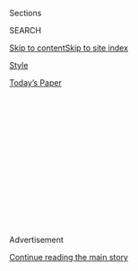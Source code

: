 <div id="app">

<div>

<div>

<div>

<div class="NYTAppHideMasthead css-1q2w90k e1suatyy0">

<div class="section css-ui9rw0 e1suatyy2">

<div class="css-eph4ug er09x8g0">

<div class="css-6n7j50">

</div>

<span class="css-1dv1kvn">Sections</span>

<div class="css-10488qs">

<span class="css-1dv1kvn">SEARCH</span>

</div>

[Skip to content](#site-content)[Skip to site index](#site-index)

</div>

<div id="masthead-section-label" class="css-1wr3we4 eaxe0e00">

[Style](https://www.nytimes.com/section/style)

</div>

<div class="css-10698na e1huz5gh0">

</div>

</div>

<div id="masthead-bar-one" class="section hasLinks css-15hmgas e1csuq9d3">

<div class="css-uqyvli e1csuq9d0">

</div>

<div class="css-1uqjmks e1csuq9d1">

</div>

<div class="css-9e9ivx">

[](https://myaccount.nytimes.com/auth/login?response_type=cookie&client_id=vi)

</div>

<div class="css-1bvtpon e1csuq9d2">

[Today’s Paper](https://www.nytimes.com/section/todayspaper)

</div>

</div>

</div>

</div>

<div data-aria-hidden="false">

<div id="site-content" role="main">

<div>

<div class="css-1aor85t" style="opacity:0.000000001;z-index:-1;visibility:hidden">

<div class="css-1hqnpie">

<div class="css-epjblv">

<span class="css-17xtcya">[Style](/section/style)</span><span class="css-x15j1o">|</span><span class="css-fwqvlz">My
\_\_\_ Was a Suffragist</span>

</div>

<div class="css-k008qs">

<div class="css-1iwv8en">

<span class="css-18z7m18"></span>

<div>

</div>

</div>

<span class="css-1n6z4y">https://nyti.ms/2VDbwoJ</span>

<div class="css-1705lsu">

<div class="css-4xjgmj">

<div class="css-4skfbu" role="toolbar" data-aria-label="Social Media Share buttons, Save button, and Comments Panel with current comment count" data-testid="share-tools">

  - 
  - 
  - 
  - 
    
    <div class="css-6n7j50">
    
    </div>

  - 
  - 

</div>

</div>

</div>

</div>

</div>

</div>

<div id="NYT_TOP_BANNER_REGION" class="css-13pd83m">

</div>

<div id="top-wrapper" class="css-1sy8kpn">

<div id="top-slug" class="css-l9onyx">

Advertisement

</div>

[Continue reading the main story](#after-top)

<div class="ad top-wrapper" style="text-align:center;height:100%;display:block;min-height:250px">

<div id="top" class="place-ad" data-position="top" data-size-key="top">

</div>

</div>

<div id="after-top">

</div>

</div>

<div>

<div id="sponsor-wrapper" class="css-1hyfx7x">

<div id="sponsor-slug" class="css-19vbshk">

Supported by

</div>

[Continue reading the main story](#after-sponsor)

<div id="sponsor" class="ad sponsor-wrapper" style="text-align:center;height:100%;display:block">

</div>

<div id="after-sponsor">

</div>

</div>

<div class="css-186x18t">

</div>

<div class="css-1vkm6nb ehdk2mb0">

# My \_\_\_ Was a Suffragist

</div>

One hundred years after the 19th Amendment, suffragists’ descendants
consider how far we’ve come and how far we still have to go.

<div class="css-79elbk" data-testid="photoviewer-wrapper">

<div class="css-z3e15g" data-testid="photoviewer-wrapper-hidden">

</div>

<div class="css-1a48zt4 ehw59r15" data-testid="photoviewer-children">

![<span class="css-cnj6d5 e1z0qqy90" itemprop="copyrightHolder"><span class="css-1ly73wi e1tej78p0">Credit...</span><span><span>Photo
collage: Andrew
Rodriguez</span></span></span>](https://static01.nyt.com/images/2020/07/03/multimedia/03suffrage-blank-17/03suffrage-blank-17-articleLarge.jpg?quality=75&auto=webp&disable=upscale)

</div>

</div>

<div class="css-18e8msd">

<div class="css-vp77d3 epjyd6m0">

<div class="css-hus3qt ey68jwv0" data-aria-hidden="true">

[![Jennifer
Harlan](https://static01.nyt.com/images/2019/09/25/reader-center/author-jennifer-harlan/author-jennifer-harlan-thumbLarge-v2.png
"Jennifer Harlan")](https://www.nytimes.com/by/jennifer-harlan)

</div>

<div class="css-1baulvz">

By [<span class="css-1baulvz last-byline" itemprop="name">Jennifer
Harlan</span>](https://www.nytimes.com/by/jennifer-harlan)

</div>

</div>

  - 
    
    <div class="css-ld3wwf e16638kd2">
    
    Published July 2, 2020Updated Aug. 6, 2020
    
    </div>

  - 
    
    <div class="css-4xjgmj">
    
    <div class="css-pvvomx" role="toolbar" data-aria-label="Social Media Share buttons, Save button, and Comments Panel with current comment count" data-testid="share-tools">
    
      - 
      - 
      - 
      - 
        
        <div class="css-6n7j50">
        
        </div>
    
      - 
      - 
    
    </div>
    
    </div>

</div>

</div>

<div class="section meteredContent css-1r7ky0e" name="articleBody" itemprop="articleBody">

<div class="css-1fanzo5 StoryBodyCompanionColumn">

<div class="css-53u6y8">

On Aug. 18, 1920, Tennessee became the 36th state to ratify the 19th
Amendment. Eight days later, ratification was certified by the secretary
of state. The right to vote for women across the United States was
officially enshrined in the Constitution.

The codification of suffrage was the result of nearly a century of
activism, which began even before the Seneca Falls convention in 1848.
From those early years to the formation of the National American Woman
Suffrage Association (NAWSA) in 1890 to the Woman Suffrage Procession in
Washington in 1913, generations of American women and men devoted their
lives to fighting for the vote. The movement was a decades-long game of
democratic Telephone: Of the 68 women who gathered in that town in
upstate New York and declared what was then a radical notion — that all
men *and* women were created equal — only one, [Charlotte Woodward
Pierce](https://www.smithsonianmag.com/smart-news/only-one-woman-who-was-seneca-falls-lived-see-women-win-vote-180964044/),
would live to see their dream become a reality.

And their struggle did not end with the amendment. Well after 1920,
there were many women in the United States, including Native Americans
and Chinese immigrants, who were not able to vote and many more,
particularly African-Americans, for whom it was extremely difficult. One
hundred years later, the country is continuing to grapple with many of
the same questions the suffragists raised, not only who gets to vote but
also what it means to be a citizen and how to ensure that all Americans
are equal in the eyes of the law. And as we mark this centennial, the
generation that came after the suffragists, and the ones that have come
after that, are still in the fight.

</div>

</div>

<div class="css-1fanzo5 StoryBodyCompanionColumn">

<div class="css-53u6y8">

“Learning your history is an essential tool, and a call to action,” said
Liza Mickens, a great-great-granddaughter of the suffragist Maggie Lena
Walker. “I’m honored to be a part of this legacy.” (Interviews have been
edited for length and clarity.)

</div>

</div>

<div>

</div>

<div class="css-1fanzo5 StoryBodyCompanionColumn">

<div class="css-53u6y8">

## Adele Logan Alexander, 82, New York

*Granddaughter of Adella Hunt Logan*

</div>

</div>

<div class="css-a7yk8a e73j0it0">

<div class="css-1xdhyk6 erfvjey0">

<span class="css-1ly73wi e1tej78p0">Image</span>

<div class="css-zjzyr8">

<div data-testid="lazyimage-container" style="height:483.97777777777776px">

</div>

</div>

</div>

<span class="css-16f3y1r e13ogyst0" data-aria-hidden="true">The
suffragist Adella Hunt Logan in her wedding dress in Atlanta in 1888. A
teacher at the Tuskegee Institute in Alabama, she fought for suffrage,
social reform and better health care for black
communities.</span><span class="css-cnj6d5 e1z0qqy90" itemprop="copyrightHolder"><span class="css-1ly73wi e1tej78p0">Credit...</span><span>Thomas
Askew, reproduction by Mark Gulezian</span></span>

<div class="css-1xdhyk6 erfvjey0">

<span class="css-1ly73wi e1tej78p0">Image</span>

<div class="css-zjzyr8">

<div data-testid="lazyimage-container" style="height:485.26666666666677px">

</div>

</div>

</div>

<span class="css-16f3y1r e13ogyst0" data-aria-hidden="true">Adella,
third from left, with her family at the Tuskegee Institute in 1913,
celebrating her 25th anniversary with her husband, Warren Logan, center.
Their son Arthur, standing in front of Warren, was the father of the
historian Adele Logan
Alexander.</span><span class="css-cnj6d5 e1z0qqy90" itemprop="copyrightHolder"><span class="css-1ly73wi e1tej78p0">Credit...</span><span>Arthur
P. Bedou, reproduction by Mark Gulezian</span></span>

</div>

<div class="css-1fanzo5 StoryBodyCompanionColumn">

<div class="css-53u6y8">

Adella’s portrait — the one that’s the cover of my book “[Princess of
the Hither Isles: A Black Suffragist’s Story from the Jim Crow
South](https://yalebooks.yale.edu/book/9780300242607/princess-hither-isles)”
— hung in my parents’ apartment, so she’s always been a visible,
physical presence in my life, even though she died when my father was
only 6 years old. And, of course, I was named for her. When I was in my
early 40s, a young historian who was working on a Ph.D. dissertation
about Black women in the suffrage movement was the first one to show me
Adella’s writings. I hadn’t had that kind of specifics before, and I got
totally hooked on trying to find out more about her as a suffragist. My
father was dead by that time, so I asked my mother, “Did you know all
this?” And her response was, “Of course.” Not only was Adella involved,
but my mother’s mother was, too: They were both light-skinned enough to
pass, so the two grandmothers, well before my parents were born, would
go together to white suffrage conferences in the South, and then come
back and share the information they learned with the Black community.

</div>

</div>

<div>

</div>

<div class="css-1fanzo5 StoryBodyCompanionColumn">

<div class="css-53u6y8">

But even before I knew the details of my family’s story, voting and
political involvement were very much a part of my growing up. One of my
first memories is of my hand reaching up for my mother’s as she walked
with me to the New York Public Library, down through this back labyrinth
to where the voting booths were. I always knew that this was something
very precious, and not to be taken for granted.

</div>

</div>

<div class="css-1fanzo5 StoryBodyCompanionColumn">

<div class="css-53u6y8">

## Coline Jenkins, 68, Greenwich, Conn.

*Great-great-granddaughter of Elizabeth Cady Stanton,
great-granddaughter of Harriot Stanton Blatch, granddaughter of Nora
Stanton Blatch de Forest Barney*

</div>

</div>

<div class="css-a7yk8a e73j0it0">

<div class="css-1xdhyk6 erfvjey0">

<span class="css-1ly73wi e1tej78p0">Image</span>

<div class="css-zjzyr8">

<div data-testid="lazyimage-container" style="height:296.44444444444446px">

</div>

</div>

</div>

<span class="css-16f3y1r e13ogyst0" data-aria-hidden="true">Elizabeth
Cady Stanton with her daughter Harriot Stanton Blatch and her
granddaughter Nora Stanton Blatch de Forest Barney. All three
generations of Stanton women, pictured here in 1892, fought for the
right to
vote.</span><span class="css-cnj6d5 e1z0qqy90" itemprop="copyrightHolder"><span class="css-1ly73wi e1tej78p0">Credit...</span><span>Coline
Jenkins</span></span>

<div class="css-1xdhyk6 erfvjey0">

<span class="css-1ly73wi e1tej78p0">Image</span>

<div class="css-zjzyr8">

<div data-testid="lazyimage-container" style="height:296.44444444444446px">

</div>

</div>

</div>

<span class="css-16f3y1r e13ogyst0" data-aria-hidden="true">In 1913,
Nora rode around New York on a horse named for the state’s anti-suffrage
senator Elihu Root, giving speeches advocating for women’s right to
vote. “When you ride in on a horse, you don’t need a podium: You’re
already up there,” her granddaughter Coline Jenkins
said.</span><span class="css-cnj6d5 e1z0qqy90" itemprop="copyrightHolder"><span class="css-1ly73wi e1tej78p0">Credit...</span><span>via
Coline Jenkins</span></span>

</div>

<div class="css-1fanzo5 StoryBodyCompanionColumn">

<div class="css-53u6y8">

My dad had died when I was little, so it was my mother and my
grandmother, these two very strong women, who raised me. They both had
jobs — my grandmother Nora was the first woman in the country to get a
degree in civil engineering and my mother was an architect — and they
were civically active all the time. Nobody sat me down and told me about
Elizabeth or Harriot: I learned vicariously through these two powerful
women in my life. Then when I was around 17 I started visiting some of
the historical sites and reading Elizabeth’s memoirs and putting
together the mosaic of values and ideas that have been expressed through
the generations.

If you want to know about democracy, and the tools of democracy, then
learn about the suffrage movement. This was warfare, and the suffragists
used every single weapon available: petitions, lobbying, newspapers,
speeches, marches — everything except the gun. That’s why it’s called
the world’s greatest bloodless revolution. These women worked their full
lifetimes, and then the next generation did the same, and the next. I’m
very proud to be the daughter of the daughter of the daughter of the
daughter. People talk about the mitochondrial DNA that passes down
through the mother. That’s the powerhouse within the cell. And I’m proud
to have that power boost.

*\[The New York Times is examining the centennial of the 19th Amendment
in many ways, including a book for middle-grade readers called
“*[*Finish the Fight\!: The Brave and Revolutionary Women Who Fought
for the Right to
Vote*](https://www.nytimes.com/2020/07/24/books/finish-the-fight-excerpt.html)*.”\]*

## Michelle Duster, 56, Chicago

*Great-granddaughter of* [*Ida B.
Wells-Barnett*](https://www.nytimes.com/interactive/2018/obituaries/overlooked-ida-b-wells.html)

</div>

</div>

<div class="css-a7yk8a e73j0it0">

<div class="css-1xdhyk6 erfvjey0">

<span class="css-1ly73wi e1tej78p0">Image</span>

<div class="css-zjzyr8">

<div data-testid="lazyimage-container" style="height:525.8666666666667px">

</div>

</div>

</div>

<span class="css-16f3y1r e13ogyst0" data-aria-hidden="true">The
journalist and suffragist Ida B. Wells-Barnett with her daughters, Ida
and Alfreda, in 1914. The year before, Wells-Barnett marched with the
Illinois delegation in the Woman Suffrage Procession in Washington.
White organizers told her and other Black women to walk at the back, but
she
refused.</span><span class="css-cnj6d5 e1z0qqy90" itemprop="copyrightHolder"><span class="css-1ly73wi e1tej78p0">Credit...</span><span>Special
Collections Research Center, University of Chicago Library</span></span>

<div class="css-1xdhyk6 erfvjey0">

<span class="css-1ly73wi e1tej78p0">Image</span>

<div class="css-zjzyr8">

<div data-testid="lazyimage-container" style="height:523.9333333333333px">

</div>

</div>

</div>

<span class="css-16f3y1r e13ogyst0" data-aria-hidden="true">Alfreda was
responsible for posthumously publishing Wells-Barnett’s autobiography,
“Crusade for Justice,” in 1970. “I was a child at the time and didn’t
understand the magnitude of what that meant,” Alfreda’s granddaughter
Michelle Duster said. “All of the tributes and the research that are
happening now are due to my grandmother’s
work.”</span><span class="css-cnj6d5 e1z0qqy90" itemprop="copyrightHolder"><span class="css-1ly73wi e1tej78p0">Credit...</span><span>Special
Collections Research Center, University of Chicago Library</span></span>

</div>

<div class="css-1fanzo5 StoryBodyCompanionColumn">

<div class="css-53u6y8">

My grandmother Alfreda was very purposeful when I was growing up about
making sure we knew who her mother was, and passing down her values,
while also not putting pressure on us to live up to anybody else’s
legacy. People underestimate how much pressure there is for children
dealing with a parent who’s such a public figure, and I think that’s why
my grandmother was so determined that we would have our own identities.

At the same time, she was relentless about making sure Ida was not
forgotten. She was the one who found the manuscript for her mother’s
incomplete autobiography. She was a widow raising five children on her
own, and she would stay up working on it when the kids were asleep. She
managed to get it
[published](https://press.uchicago.edu/ucp/books/book/chicago/C/bo49856620.html)
in 1970. We now have four generations of my family that have created or
supported some kind of [work around Ida’s
legacy](https://www.simonandschuster.com/books/Ida-B-the-Queen/Michelle-Duster/9781982129811),
and it all started with my grandmother.

</div>

</div>

<div>

</div>

<div class="css-1fanzo5 StoryBodyCompanionColumn">

<div class="css-53u6y8">

I can only imagine that Ida might be slightly disappointed if she saw
where we are now. She spent over 50 years fighting for equality and
justice, and here we are, almost 90 years after she died, still
fighting. We still haven’t reached the point where there is true racial
and economic and gender equality in this country. Then again, maybe she
wouldn’t be surprised, because she knew that social change takes a long
time.

## Sandra Shreve, 79, Denver

*Great-great-niece of* [*Mary Ann Shadd
Cary*](https://www.nytimes.com/2018/06/06/obituaries/mary-ann-shadd-cary-abolitionist-overlooked.html)

<div class="css-79elbk" data-testid="photoviewer-wrapper">

<div class="css-z3e15g" data-testid="photoviewer-wrapper-hidden">

</div>

<div class="css-1a48zt4 ehw59r15" data-testid="photoviewer-children">

<div class="css-zgakxe erfvjey0">

<span class="css-1ly73wi e1tej78p0">Image</span>

<div class="css-zjzyr8">

<div data-testid="lazyimage-container" style="height:480.82901554404145px">

</div>

</div>

</div>

<span class="css-16f3y1r e13ogyst0" data-aria-hidden="true">Born in
Delaware, the child of abolitionists, Mary Ann Shadd Cary moved to
Canada and started The Provincial Freeman, making her the first Black
woman in North America to publish a newspaper. Circa
1850.</span><span class="css-cnj6d5 e1z0qqy90" itemprop="copyrightHolder"><span class="css-1ly73wi e1tej78p0">Credit...</span><span>Library
and Archives Canada/Mary Ann Shadd Cary collection/c029977</span></span>

</div>

</div>

Most of what I know about Mary came from reading books written by others
and from reading things she wrote herself. She was a woman who would go
all over, selling her newspaper (the first to be published by a Black
woman in North America) and sharing ideas of freedom and liberty. I’ve
been just fascinated by her and her life and how feisty she was and the
things she was able to accomplish at a time when women were not being
heard.

</div>

</div>

<div class="css-1fanzo5 StoryBodyCompanionColumn">

<div class="css-53u6y8">

In 1998, she was inducted into the National Women’s Hall of Fame in
Seneca Falls, N.Y. I went to the ceremony with my cousin Dorothy Shadd
Shreve. The evening before, we were all given candles and lined up, 10
abreast, to march down the main road to the hall. Dorothy was in her
90s, but there she was, in her high heels, walking very forcefully down
the street. As we marched arm-in-arm with all these remarkable women,
the people from the town lined up on both sides of the street and
applauded. I remember Dorothy saying, “And we’re still fighting for the
rights of women\!” I’ll never forget that experience.

## Sarah Plimpton, 83, New York

*Granddaughter of Blanche Ames Ames*

</div>

</div>

<div class="css-a7yk8a e73j0it0">

<div class="css-1xdhyk6 erfvjey0">

<span class="css-1ly73wi e1tej78p0">Image</span>

<div class="css-zjzyr8">

<div data-testid="lazyimage-container" style="height:627.6888888888889px">

</div>

</div>

</div>

<span class="css-16f3y1r e13ogyst0" data-aria-hidden="true">In addition
to being an advocate for suffrage, reproductive rights and equal
employment opportunities for women, Blanche Ames Ames, seen here in
1922, was a talented artist and botanical
illustrator.</span><span class="css-cnj6d5 e1z0qqy90" itemprop="copyrightHolder"><span class="css-1ly73wi e1tej78p0">Credit...</span><span>Ames
Family Papers, Sophia Smith Collection, Smith College </span></span>

<div class="css-1xdhyk6 erfvjey0">

<span class="css-1ly73wi e1tej78p0">Image</span>

<div class="css-zjzyr8">

<div data-testid="lazyimage-container" style="height:529.088888888889px">

</div>

</div>

</div>

<span class="css-16f3y1r e13ogyst0" data-aria-hidden="true">Ames used
her skills to create numerous cartoons, such as this one from 1915, to
sway public opinion toward the suffragist
cause.</span><span class="css-cnj6d5 e1z0qqy90" itemprop="copyrightHolder"><span class="css-1ly73wi e1tej78p0">Credit...</span><span>Ames
Family Papers, Sophia Smith Collection, Smith College </span></span>

</div>

<div class="css-1fanzo5 StoryBodyCompanionColumn">

<div class="css-53u6y8">

My grandmother was absolutely wonderful — just this extraordinary,
vibrant person. I remember, in the early days of television, she would
sit in front of it and argue with whomever she was listening to. She
would never take anything for granted or believe what someone said if
she couldn’t verify it herself.

We heard a lot around the dinner table about her struggle to get support
for a women’s hospital in Boston, and she and my mother were involved
with Planned Parenthood. But when it came to women and the vote, I think
we all took it for granted. I never doubted that a woman could do
anything. Maybe that was naïve. But she imbued us with this feeling that
you could pursue anything you put your mind to.

## David Steele Ewing, 53, Nashville

*Great-great-grandson of Isabella Ewing*

</div>

</div>

<div class="css-79elbk" data-testid="photoviewer-wrapper">

<div class="css-z3e15g" data-testid="photoviewer-wrapper-hidden">

</div>

<div class="css-1a48zt4 ehw59r15" data-testid="photoviewer-children">

![<span class="css-16f3y1r e13ogyst0" data-aria-hidden="true">Isabella
Ewing in Nashville in 1916. She and her husband, Prince Albert Ewing,
had been enslaved and, after the Civil War, were active members of
Nashville’s Black
community.</span><span class="css-cnj6d5 e1z0qqy90" itemprop="copyrightHolder"><span class="css-1ly73wi e1tej78p0">Credit...</span><span>David
Steele
Ewing</span></span>](https://static01.nyt.com/images/2020/08/16/multimedia/03suffrage-blank-05/merlin_173928057_2ebb782d-5c73-40c1-9d05-a64d356a835f-articleLarge.jpg?quality=75&auto=webp&disable=upscale)

</div>

</div>

<div class="css-79elbk" data-testid="photoviewer-wrapper">

<div class="css-z3e15g" data-testid="photoviewer-wrapper-hidden">

</div>

<div class="css-1a48zt4 ehw59r15" data-testid="photoviewer-children">

<div class="css-1xdhyk6 erfvjey0">

<span class="css-1ly73wi e1tej78p0">Image</span>

<div class="css-zjzyr8">

<div data-testid="lazyimage-container" style="height:174.64444444444442px">

</div>

</div>

</div>

<span class="css-16f3y1r e13ogyst0" data-aria-hidden="true">Isabella’s
voter registration card from October 1920. She was among the first
African-American women who registered to vote in Tennessee in that
fall’s presidential election, the first in which they were able to
participate.</span><span class="css-cnj6d5 e1z0qqy90" itemprop="copyrightHolder"><span class="css-1ly73wi e1tej78p0">Credit...</span><span>via
David Steele Ewing</span></span>

</div>

</div>

<div class="css-1fanzo5 StoryBodyCompanionColumn">

<div class="css-53u6y8">

My father died when I was 2 years old, so I grew up not knowing a lot
about the Ewing family. But at a family reunion about 25 years ago, I
kept hearing about Prince Albert Ewing and Isabella, my
great-great-grandparents. It was a surprise to me to hear about people
who I’m related to, who lived in the city where I’ve always lived and
who were so involved in the Nashville African-American community.

This was before the days of online genealogy, so I did the old-fashioned
work of going to courthouses and libraries to discover more information.
They were both enslaved, Prince Albert at a place called [Travellers
Rest](https://historictravellersrest.org/) and Isabella at the
[Hermitage](https://thehermitage.com/). They were married in 1871 and
purchased some land near the Hermitage, where they built a house. That’s
where I found their voting cards. Prince Albert was a magistrate in the
1880s. He was elected three times. But Isabella couldn’t vote for him.
So it was very important, even though he was no longer on the bench,
that she went to register as soon as she could.

There’s all this talk that women were “given” the right to vote. Women
were not given the right to vote: They fought for the right to vote.
They organized for the right to vote. They demanded the right to vote.
This didn’t happen by magic. They really had to fight for it.

## Pamela Michael, 71, Hudson, N.H.

*Granddaughter of Frank Tafe and Delia Lefavor Tafe*

</div>

</div>

<div class="css-79elbk" data-testid="photoviewer-wrapper">

<div class="css-z3e15g" data-testid="photoviewer-wrapper-hidden">

</div>

<div class="css-1a48zt4 ehw59r15" data-testid="photoviewer-children">

<div class="css-1xdhyk6 erfvjey0">

<span class="css-1ly73wi e1tej78p0">Image</span>

<div class="css-zjzyr8">

<div data-testid="lazyimage-container" style="height:232px">

</div>

</div>

</div>

<span class="css-16f3y1r e13ogyst0" data-aria-hidden="true">Frank Tafe,
standing, and his future wife, Delia Lefavor, seated at right in the
truck’s passenger seat, at a suffrage parade in Nashua, N.H., circa
1918. Like many suffragists, the marchers wore all-white
dresses.</span><span class="css-cnj6d5 e1z0qqy90" itemprop="copyrightHolder"><span class="css-1ly73wi e1tej78p0">Credit...</span><span>via
Pamela Michael</span></span>

</div>

</div>

<div class="css-1fanzo5 StoryBodyCompanionColumn">

<div class="css-53u6y8">

My grandmother was quite a gal. She was one of the first women to
graduate from Nashua High School, and she had a career as a secretary at
the Nashua Card, Gummed and Coated Paper Company (later known as the
Nashua Corporation) before she married at 32. She was unique and
progressive for her time, very independent. And my grandfather was very
supportive. Both of my grandparents stood up for what they believed in.

He died before I was born, and she died when I was about 13. My
grandmother never really talked to me about women’s rights in much
detail because I was so young. But I’ve been very active politically, so
it must be in the blood. Speaking out seems to run in the family, and
the women are quite strong. We don’t sit back. We’re not passive. And
Delia wasn’t either.

</div>

</div>

<div class="css-1fanzo5 StoryBodyCompanionColumn">

<div class="css-53u6y8">

## Liza Mickens, 23, Richmond, Va.

*Great-great-granddaughter of Maggie Lena Walker*

</div>

</div>

<div class="css-a7yk8a e73j0it0">

<div class="css-1xdhyk6 erfvjey0">

<span class="css-1ly73wi e1tej78p0">Image</span>

<div class="css-zjzyr8">

<div data-testid="lazyimage-container" style="height:534.2444444444444px">

</div>

</div>

</div>

<span class="css-16f3y1r e13ogyst0" data-aria-hidden="true">Maggie Lena
Walker in her office in Richmond, Va., circa 1910. She was the first
Black female president of a U.S. bank and used her influence to push for
women’s suffrage in
Virginia.</span><span class="css-cnj6d5 e1z0qqy90" itemprop="copyrightHolder"><span class="css-1ly73wi e1tej78p0">Credit...</span><span>Courtesy
of National Park Service, Maggie L. Walker National Historic
Site</span></span>

<div class="css-1xdhyk6 erfvjey0">

<span class="css-1ly73wi e1tej78p0">Image</span>

<div class="css-zjzyr8">

<div data-testid="lazyimage-container" style="height:464.6444444444445px">

</div>

</div>

</div>

<span class="css-16f3y1r e13ogyst0" data-aria-hidden="true">In her
diary, Walker marked Nov. 2, 1920 — Election Day — as a holiday. She
registered hundreds of Black women to vote after the 19th Amendment
passed, ensuring that they would be able to participate in that first,
historic trip to the
polls.</span><span class="css-cnj6d5 e1z0qqy90" itemprop="copyrightHolder"><span class="css-1ly73wi e1tej78p0">Credit...</span><span>Courtesy
of National Park Service, Maggie L. Walker National Historic
Site</span></span>

</div>

<div class="css-1fanzo5 StoryBodyCompanionColumn">

<div class="css-53u6y8">

My brother and I were brought up telling Maggie Walker’s story, and it’s
a responsibility I take very seriously. But the family narrative I grew
up telling was focused on the work she did as the first African-American
woman to charter a bank in the United States. It wasn’t until recently,
as part of my work campaigning in Virginia for the [Equal Rights
Amendment](https://www.nytimes.com/2020/01/15/us/era-virginia-vote.html),
that I really learned about her involvement in the political field.
Knowing her, though, it didn’t come as a surprise: In everything she
did, her focus was on empowering her community.

She was not necessarily out and marching — Maggie was partially disabled
because of diabetes — but she organized. When women did get the right to
vote, she made sure it wasn’t just for white women: She registered
hundreds of Black women to vote that first year. She and other
contemporaries also formed a [“Lily Black”
ticket](https://digitalsc.lib.vt.edu/exhibits/show/womens-history-2016/item/4697),
in response to the “lily white” ticket in the Republican Party, and in
1921 she became the first Black woman to run for statewide office in
Virginia.

This 100th anniversary is coming at a pivotal time. We’re seeing the
call for Black voices to be highlighted in this country, where they’ve
been silenced for so long. It’s so important for young Black women to
have somebody like Maggie to look up to, and being able to use my voice
to share her story is a huge honor.

## William Bellamy, 73, Laramie, Wyo.

*Great-grandson of Mary Godat Bellamy*

</div>

</div>

<div class="css-79elbk" data-testid="photoviewer-wrapper">

<div class="css-z3e15g" data-testid="photoviewer-wrapper-hidden">

</div>

<div class="css-1a48zt4 ehw59r15" data-testid="photoviewer-children">

<div class="css-1xdhyk6 erfvjey0">

<span class="css-1ly73wi e1tej78p0">Image</span>

<div class="css-zjzyr8">

<div data-testid="lazyimage-container" style="height:531.0222222222222px">

</div>

</div>

</div>

<span class="css-16f3y1r e13ogyst0" data-aria-hidden="true">In 1910,
around the time this portrait was taken, Mary Godat Bellamy was elected
as the first woman in Wyoming’s House of Representatives. She served one
term.</span><span class="css-cnj6d5 e1z0qqy90" itemprop="copyrightHolder"><span class="css-1ly73wi e1tej78p0">Credit...</span><span>via
William Bellamy</span></span>

</div>

</div>

<div class="css-79elbk" data-testid="photoviewer-wrapper">

<div class="css-z3e15g" data-testid="photoviewer-wrapper-hidden">

</div>

<div class="css-1a48zt4 ehw59r15" data-testid="photoviewer-children">

<div class="css-1xdhyk6 erfvjey0">

<span class="css-1ly73wi e1tej78p0">Image</span>

<div class="css-zjzyr8">

<div data-testid="lazyimage-container" style="height:326.7333333333333px">

</div>

</div>

</div>

<span class="css-16f3y1r e13ogyst0" data-aria-hidden="true">Bellamy
represented Wyoming, the first state in which women could vote, at the
NAWSA convention in Washington in December 1917. She was invited by
Carrie Chapman Catt, then the group’s
president.</span><span class="css-cnj6d5 e1z0qqy90" itemprop="copyrightHolder"><span class="css-1ly73wi e1tej78p0">Credit...</span><span>via
William Bellamy</span></span>

</div>

</div>

<div class="css-1fanzo5 StoryBodyCompanionColumn">

<div class="css-53u6y8">

I was 7 when Mary passed away, so I remember her just as great-grandma.
She had a corner store where we would hang out when I was a kid, and she
would read our palms. I always kind of knew what she did — we all knew
she was the first woman legislator in Wyoming and that she had worked
hard in the Democratic Party for suffrage — but it wasn’t until fairly
recently that I spent more time researching her accomplishments.

The history of political movements is forgotten pretty rapidly after
things are changed one way or the other — how the movement went forward,
how long sometimes it takes to change a social norm and what needs to be
done to get actual change accomplished. What we learn from the
suffragists is how hard people worked to get something done for future
generations because they believed it was truly the right thing to do. My
great-grandma taught a kind of Jeffersonian attitude: You do what you
can do for society with the gifts you’re given. That was how she looked
at life, and that’s what she did.

</div>

</div>

<div class="css-79elbk" data-testid="photoviewer-wrapper">

<div class="css-z3e15g" data-testid="photoviewer-wrapper-hidden">

</div>

<div class="css-1a48zt4 ehw59r15" data-testid="photoviewer-children">

<div class="css-1xdhyk6 erfvjey0">

<span class="css-1ly73wi e1tej78p0">Image</span>

<div class="css-zjzyr8">

<div data-testid="lazyimage-container" style="height:257.77777777777777px">

</div>

</div>

</div>

</div>

</div>

<div class="css-1fanzo5 StoryBodyCompanionColumn">

<div class="css-53u6y8">

1\. Harriot Stanton Blatch, 1911. Library of Congress

2\. Maggie Lena Walker, circa 1920s. Courtesy of National Park Service,
Maggie L. Walker National Historic Site

3\. Ida B. Wells-Barnett with her family, 1917. Special Collections
Research Center, University of Chicago Library

4\. Ida B. Wells-Barnett with her children, 1909. Special Collections
Research Center, University of Chicago Library

5\. Mary Godat Bellamy, circa 1910. via William Bellamy

6\. Adella Hunt Logan with her family, 1913. Arthur P. Bedou,
reproduction by Mark Gulezian

7\. Blanche Ames Ames with her daughter Pauline Ames Plimpton, mother of
Sarah Plimpton, and her husband, Oakes Ames. Undated. Ames Family
Papers, Sophia Smith Collection, Smith College

8\. Mary Ann Shadd Cary, circa 1850. Library and Archives Canada/Mary
Ann Shadd Cary collection/c029977

9\. Isabella Ewing, 1916. via David Steele Ewing

10\. Blanche Ames Ames, 1899. Ames Family Papers, Sophia Smith
Collection, Smith College

11\. Maggie Lena Walker with her family, circa 1920. Courtesy of
National Park Service, Maggie L. Walker National Historic Site

12\. Nora Stanton Blatch de Forest Barney, Elizabeth Cady Stanton and
Harriot Stanton Blatch, left to right, 1892. via Coline Jenkins

13\. Frank Tafe and Delia Lefavor Tafe, circa 1918. via Pamela Michael

</div>

</div>

</div>

<div>

</div>

<div>

</div>

<div>

</div>

<div>

<div id="bottom-wrapper" class="css-1ede5it">

<div id="bottom-slug" class="css-l9onyx">

Advertisement

</div>

[Continue reading the main story](#after-bottom)

<div id="bottom" class="ad bottom-wrapper" style="text-align:center;height:100%;display:block;min-height:90px">

</div>

<div id="after-bottom">

</div>

</div>

</div>

</div>

</div>

## Site Index

<div>

</div>

## Site Information Navigation

  - [© <span>2020</span> <span>The New York Times
    Company</span>](https://help.nytimes.com/hc/en-us/articles/115014792127-Copyright-notice)

<!-- end list -->

  - [NYTCo](https://www.nytco.com/)
  - [Contact
    Us](https://help.nytimes.com/hc/en-us/articles/115015385887-Contact-Us)
  - [Work with us](https://www.nytco.com/careers/)
  - [Advertise](https://nytmediakit.com/)
  - [T Brand Studio](http://www.tbrandstudio.com/)
  - [Your Ad
    Choices](https://www.nytimes.com/privacy/cookie-policy#how-do-i-manage-trackers)
  - [Privacy](https://www.nytimes.com/privacy)
  - [Terms of
    Service](https://help.nytimes.com/hc/en-us/articles/115014893428-Terms-of-service)
  - [Terms of
    Sale](https://help.nytimes.com/hc/en-us/articles/115014893968-Terms-of-sale)
  - [Site Map](https://spiderbites.nytimes.com)
  - [Help](https://help.nytimes.com/hc/en-us)
  - [Subscriptions](https://www.nytimes.com/subscription?campaignId=37WXW)

</div>

</div>

</div>

</div>
